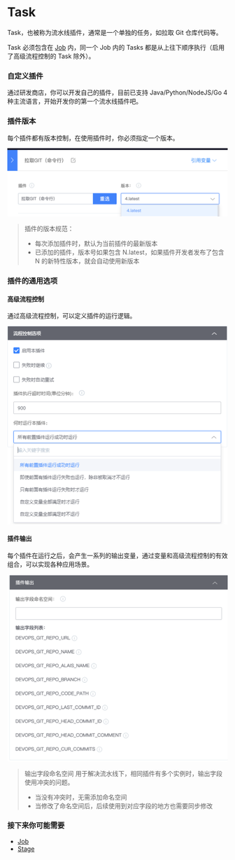 # Task

Task，也被称为流水线插件，通常是一个单独的任务，如拉取 Git 仓库代码等。

Task 必须包含在 [Job](javascript:void%280%29) 内，同一个 Job 内的 Tasks 都是从上往下顺序执行（启用了高级流程控制的 Task 除外）。

### 自定义插件 <a id="&#x81EA;&#x5B9A;&#x4E49;&#x63D2;&#x4EF6;"></a>

通过研发商店，你可以开发自己的插件，目前已支持 Java/Python/NodeJS/Go 4 种主流语言，开始开发你的第一个流水线插件吧。

### 插件版本 <a id="&#x63D2;&#x4EF6;&#x7248;&#x672C;"></a>

每个插件都有版本控制，在使用插件时，你必须指定一个版本。

![](../../.gitbook/assets/image%20%2820%29.png)

> 插件的版本规范：
>
> * 每次添加插件时，默认为当前插件的最新版本
> * 已添加的插件，版本号如果包含 N.latest，如果插件开发者发布了包含 N 的新特性版本，就会自动使用新版本

### 插件的通用选项 <a id="&#x63D2;&#x4EF6;&#x7684;&#x901A;&#x7528;&#x9009;&#x9879;"></a>

#### 高级流程控制 <a id="&#x9AD8;&#x7EA7;&#x6D41;&#x7A0B;&#x63A7;&#x5236;"></a>

通过高级流程控制，可以定义插件的运行逻辑。

![](../../.gitbook/assets/image%20%281%29.png)

#### 插件输出 <a id="&#x63D2;&#x4EF6;&#x8F93;&#x51FA;"></a>

每个插件在运行之后，会产生一系列的输出变量，通过变量和高级流程控制的有效组合，可以实现各种应用场景。

![](../../.gitbook/assets/image%20%289%29.png)

> 输出字段命名空间 用于解决流水线下，相同插件有多个实例时，输出字段使用冲突的问题。
>
> * 当没有冲突时，无需添加命名空间
> * 当修改了命名空间后，后续使用到对应字段的地方也需要同步修改

### 接下来你可能需要 <a id="&#x63A5;&#x4E0B;&#x6765;&#x4F60;&#x53EF;&#x80FD;&#x9700;&#x8981;"></a>

* [Job](job.md)
* [Stage](stage.md)

